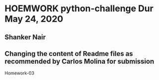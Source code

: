 # HOEMWORK python-challenge Dur May 24, 2020

## Shanker Nair

## Changing the content of Readme files as recommended by Carlos Molina for submission
Homework-03
